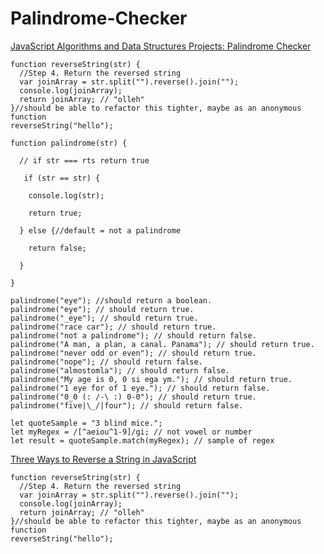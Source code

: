 # Palindrome-Checker

[JavaScript Algorithms and Data Structures Projects: Palindrome Checker](https://learn.freecodecamp.org/javascript-algorithms-and-data-structures/javascript-algorithms-and-data-structures-projects/palindrome-checker "FreeCodeCamp Palindrome Checker")  

```
function reverseString(str) {
  //Step 4. Return the reversed string
  var joinArray = str.split("").reverse().join("");
  console.log(joinArray);
  return joinArray; // "olleh"
}//should be able to refactor this tighter, maybe as an anonymous function
reverseString("hello");

function palindrome(str) {

  // if str === rts return true
  
   if (str == str) {
   
    console.log(str);
    
    return true;
    
  } else {//default = not a palindrome
    
    return false;
    
  }

}

palindrome("eye"); //should return a boolean.
palindrome("eye"); // should return true.
palindrome("_eye"); // should return true.
palindrome("race car"); // should return true.
palindrome("not a palindrome"); // should return false.
palindrome("A man, a plan, a canal. Panama"); // should return true.
palindrome("never odd or even"); // should return true.
palindrome("nope"); // should return false.
palindrome("almostomla"); // should return false.
palindrome("My age is 0, 0 si ega ym."); // should return true.
palindrome("1 eye for of 1 eye."); // should return false.
palindrome("0_0 (: /-\ :) 0-0"); // should return true.
palindrome("five|\_/|four"); // should return false.
```

```
let quoteSample = "3 blind mice.";
let myRegex = /[^aeiou^1-9]/gi; // not vowel or number
let result = quoteSample.match(myRegex); // sample of regex
```
[Three Ways to Reverse a String in JavaScript](https://medium.freecodecamp.org/how-to-reverse-a-string-in-javascript-in-3-different-ways-75e4763c68cb "medium")  
```
function reverseString(str) {
  //Step 4. Return the reversed string
  var joinArray = str.split("").reverse().join("");
  console.log(joinArray);
  return joinArray; // "olleh"
}//should be able to refactor this tighter, maybe as an anonymous function
reverseString("hello");
```
